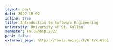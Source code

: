 ```yaml
---
layout: post
date: 2022-10-02
inline: true
title: Introduction to Software Engineering
university: University of St. Gallen
semester: Fall&nbsp;2022
past: false
external_page: https://tools.unisg.ch/Url/cs6tb1
---
```

